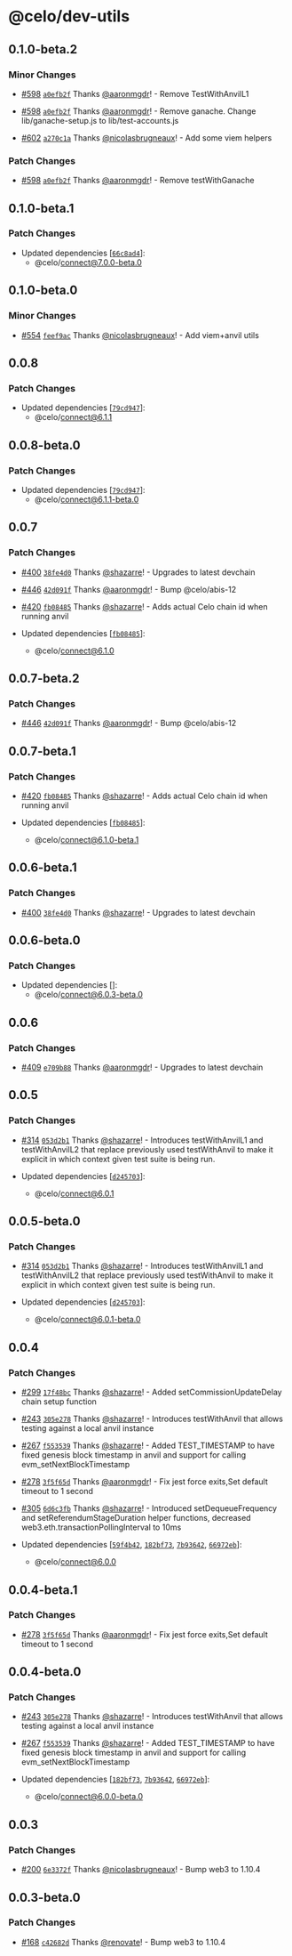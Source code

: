 # @celo/dev-utils

## 0.1.0-beta.2

### Minor Changes

- [#598](https://github.com/celo-org/developer-tooling/pull/598) [`a0efb2f`](https://github.com/celo-org/developer-tooling/commit/a0efb2fad370e350a3a4ea0ee10413628487fa47) Thanks [@aaronmgdr](https://github.com/aaronmgdr)! - Remove TestWithAnvilL1

- [#598](https://github.com/celo-org/developer-tooling/pull/598) [`a0efb2f`](https://github.com/celo-org/developer-tooling/commit/a0efb2fad370e350a3a4ea0ee10413628487fa47) Thanks [@aaronmgdr](https://github.com/aaronmgdr)! - Remove ganache. Change lib/ganache-setup.js to lib/test-accounts.js

- [#602](https://github.com/celo-org/developer-tooling/pull/602) [`a270c1a`](https://github.com/celo-org/developer-tooling/commit/a270c1aa0c9d5b282396af8812ea9ddbcb7fec9c) Thanks [@nicolasbrugneaux](https://github.com/nicolasbrugneaux)! - Add some viem helpers

### Patch Changes

- [#598](https://github.com/celo-org/developer-tooling/pull/598) [`a0efb2f`](https://github.com/celo-org/developer-tooling/commit/a0efb2fad370e350a3a4ea0ee10413628487fa47) Thanks [@aaronmgdr](https://github.com/aaronmgdr)! - Remove testWithGanache

## 0.1.0-beta.1

### Patch Changes

- Updated dependencies [[`66c8ad4`](https://github.com/celo-org/developer-tooling/commit/66c8ad4e1dc03fbc478cbf046bd0a9cb3712b8d8)]:
  - @celo/connect@7.0.0-beta.0

## 0.1.0-beta.0

### Minor Changes

- [#554](https://github.com/celo-org/developer-tooling/pull/554) [`feef9ac`](https://github.com/celo-org/developer-tooling/commit/feef9ac013e5fbf2acc3b5941a6cbd72df2825b2) Thanks [@nicolasbrugneaux](https://github.com/nicolasbrugneaux)! - Add viem+anvil utils

## 0.0.8

### Patch Changes

- Updated dependencies [[`79cd947`](https://github.com/celo-org/developer-tooling/commit/79cd94725582be0c62133e98b922d19ed9c0b5de)]:
  - @celo/connect@6.1.1

## 0.0.8-beta.0

### Patch Changes

- Updated dependencies [[`79cd947`](https://github.com/celo-org/developer-tooling/commit/79cd94725582be0c62133e98b922d19ed9c0b5de)]:
  - @celo/connect@6.1.1-beta.0

## 0.0.7

### Patch Changes

- [#400](https://github.com/celo-org/developer-tooling/pull/400) [`38fe4d0`](https://github.com/celo-org/developer-tooling/commit/38fe4d018d1b9ed5954a17501bdaa59b0aeec2f2) Thanks [@shazarre](https://github.com/shazarre)! - Upgrades to latest devchain

- [#446](https://github.com/celo-org/developer-tooling/pull/446) [`42d091f`](https://github.com/celo-org/developer-tooling/commit/42d091fbc2ab71ce4ec2fb5c57ca266a20a96b6e) Thanks [@aaronmgdr](https://github.com/aaronmgdr)! - Bump @celo/abis-12

- [#420](https://github.com/celo-org/developer-tooling/pull/420) [`fb08485`](https://github.com/celo-org/developer-tooling/commit/fb08485ae337e796a442b781632ae2123c4f4444) Thanks [@shazarre](https://github.com/shazarre)! - Adds actual Celo chain id when running anvil

- Updated dependencies [[`fb08485`](https://github.com/celo-org/developer-tooling/commit/fb08485ae337e796a442b781632ae2123c4f4444)]:
  - @celo/connect@6.1.0

## 0.0.7-beta.2

### Patch Changes

- [#446](https://github.com/celo-org/developer-tooling/pull/446) [`42d091f`](https://github.com/celo-org/developer-tooling/commit/42d091fbc2ab71ce4ec2fb5c57ca266a20a96b6e) Thanks [@aaronmgdr](https://github.com/aaronmgdr)! - Bump @celo/abis-12

## 0.0.7-beta.1

### Patch Changes

- [#420](https://github.com/celo-org/developer-tooling/pull/420) [`fb08485`](https://github.com/celo-org/developer-tooling/commit/fb08485ae337e796a442b781632ae2123c4f4444) Thanks [@shazarre](https://github.com/shazarre)! - Adds actual Celo chain id when running anvil

- Updated dependencies [[`fb08485`](https://github.com/celo-org/developer-tooling/commit/fb08485ae337e796a442b781632ae2123c4f4444)]:
  - @celo/connect@6.1.0-beta.1

## 0.0.6-beta.1

### Patch Changes

- [#400](https://github.com/celo-org/developer-tooling/pull/400) [`38fe4d0`](https://github.com/celo-org/developer-tooling/commit/38fe4d018d1b9ed5954a17501bdaa59b0aeec2f2) Thanks [@shazarre](https://github.com/shazarre)! - Upgrades to latest devchain

## 0.0.6-beta.0

### Patch Changes

- Updated dependencies []:
  - @celo/connect@6.0.3-beta.0

## 0.0.6

### Patch Changes

- [#409](https://github.com/celo-org/developer-tooling/pull/409) [`e709b88`](https://github.com/celo-org/developer-tooling/commit/e709b8821315e354e418649320b5f93a7a464c16) Thanks [@aaronmgdr](https://github.com/aaronmgdr)! - Upgrades to latest devchain

## 0.0.5

### Patch Changes

- [#314](https://github.com/celo-org/developer-tooling/pull/314) [`053d2b1`](https://github.com/celo-org/developer-tooling/commit/053d2b1eff1460dba8749c9a03c806f20d8112e9) Thanks [@shazarre](https://github.com/shazarre)! - Introduces testWithAnvilL1 and testWithAnvilL2 that replace previously used testWithAnvil to make it explicit in which context given test suite is being run.

- Updated dependencies [[`d245703`](https://github.com/celo-org/developer-tooling/commit/d245703fa71ad24c88982fc6566e4d2865f586a4)]:
  - @celo/connect@6.0.1

## 0.0.5-beta.0

### Patch Changes

- [#314](https://github.com/celo-org/developer-tooling/pull/314) [`053d2b1`](https://github.com/celo-org/developer-tooling/commit/053d2b1eff1460dba8749c9a03c806f20d8112e9) Thanks [@shazarre](https://github.com/shazarre)! - Introduces testWithAnvilL1 and testWithAnvilL2 that replace previously used testWithAnvil to make it explicit in which context given test suite is being run.

- Updated dependencies [[`d245703`](https://github.com/celo-org/developer-tooling/commit/d245703fa71ad24c88982fc6566e4d2865f586a4)]:
  - @celo/connect@6.0.1-beta.0

## 0.0.4

### Patch Changes

- [#299](https://github.com/celo-org/developer-tooling/pull/299) [`17f48bc`](https://github.com/celo-org/developer-tooling/commit/17f48bcb9750c8c40d65e909677230d4dde4d39b) Thanks [@shazarre](https://github.com/shazarre)! - Added setCommissionUpdateDelay chain setup function

- [#243](https://github.com/celo-org/developer-tooling/pull/243) [`305e278`](https://github.com/celo-org/developer-tooling/commit/305e27889176e9ea9654bfa3c32537844d68846a) Thanks [@shazarre](https://github.com/shazarre)! - Introduces testWithAnvil that allows testing against a local anvil instance

- [#267](https://github.com/celo-org/developer-tooling/pull/267) [`f553539`](https://github.com/celo-org/developer-tooling/commit/f553539feb68f0be9e91f83bf367b0c32f940d1e) Thanks [@shazarre](https://github.com/shazarre)! - Added TEST_TIMESTAMP to have fixed genesis block timestamp in anvil and support for calling evm_setNextBlockTimestamp

- [#278](https://github.com/celo-org/developer-tooling/pull/278) [`3f5f65d`](https://github.com/celo-org/developer-tooling/commit/3f5f65d7328117e92a870a3f14124c68ee03c182) Thanks [@aaronmgdr](https://github.com/aaronmgdr)! - Fix jest force exits,Set default timeout to 1 second

- [#305](https://github.com/celo-org/developer-tooling/pull/305) [`6d6c3fb`](https://github.com/celo-org/developer-tooling/commit/6d6c3fbf1917a66f93772e7484310bce0df9414d) Thanks [@shazarre](https://github.com/shazarre)! - Introduced setDequeueFrequency and setReferendumStageDuration helper functions, decreased web3.eth.transactionPollingInterval to 10ms

- Updated dependencies [[`59f4b42`](https://github.com/celo-org/developer-tooling/commit/59f4b42029699861e91dd2214c40173f70de279e), [`182bf73`](https://github.com/celo-org/developer-tooling/commit/182bf73209e6b7de0d9ea1fedaf91c9ec80299f5), [`7b93642`](https://github.com/celo-org/developer-tooling/commit/7b93642803261b37971dd3c07f8748b6bc8f3378), [`66972eb`](https://github.com/celo-org/developer-tooling/commit/66972ebf0dfabc845ae309c2f794fe015ac49a86)]:
  - @celo/connect@6.0.0

## 0.0.4-beta.1

### Patch Changes

- [#278](https://github.com/celo-org/developer-tooling/pull/278) [`3f5f65d`](https://github.com/celo-org/developer-tooling/commit/3f5f65d7328117e92a870a3f14124c68ee03c182) Thanks [@aaronmgdr](https://github.com/aaronmgdr)! - Fix jest force exits,Set default timeout to 1 second

## 0.0.4-beta.0

### Patch Changes

- [#243](https://github.com/celo-org/developer-tooling/pull/243) [`305e278`](https://github.com/celo-org/developer-tooling/commit/305e27889176e9ea9654bfa3c32537844d68846a) Thanks [@shazarre](https://github.com/shazarre)! - Introduces testWithAnvil that allows testing against a local anvil instance

- [#267](https://github.com/celo-org/developer-tooling/pull/267) [`f553539`](https://github.com/celo-org/developer-tooling/commit/f553539feb68f0be9e91f83bf367b0c32f940d1e) Thanks [@shazarre](https://github.com/shazarre)! - Added TEST_TIMESTAMP to have fixed genesis block timestamp in anvil and support for calling evm_setNextBlockTimestamp

- Updated dependencies [[`182bf73`](https://github.com/celo-org/developer-tooling/commit/182bf73209e6b7de0d9ea1fedaf91c9ec80299f5), [`7b93642`](https://github.com/celo-org/developer-tooling/commit/7b93642803261b37971dd3c07f8748b6bc8f3378), [`66972eb`](https://github.com/celo-org/developer-tooling/commit/66972ebf0dfabc845ae309c2f794fe015ac49a86)]:
  - @celo/connect@6.0.0-beta.0

## 0.0.3

### Patch Changes

- [#200](https://github.com/celo-org/developer-tooling/pull/200) [`6e3372f`](https://github.com/celo-org/developer-tooling/commit/6e3372f5ada20bb59d88e275170be4dae1e99f01) Thanks [@nicolasbrugneaux](https://github.com/nicolasbrugneaux)! - Bump web3 to 1.10.4

## 0.0.3-beta.0

### Patch Changes

- [#168](https://github.com/celo-org/developer-tooling/pull/168) [`c42682d`](https://github.com/celo-org/developer-tooling/commit/c42682d8a7e582f0adaa63c833a4c83a0a649f20) Thanks [@renovate](https://github.com/apps/renovate)! - Bump web3 to 1.10.4
